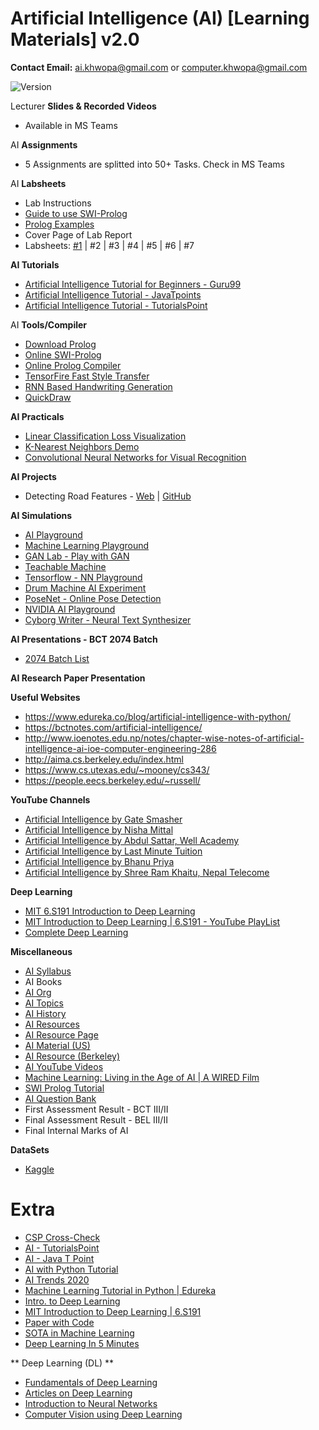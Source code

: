 # Artificial Intelligence (AI) [Learning Materials] v2.0

**Contact Email:** ai.khwopa@gmail.com or computer.khwopa@gmail.com

 ![Version](https://img.shields.io/badge/version-2.0-blue.svg)

Lecturer **Slides & Recorded Videos**
- Available in MS Teams

AI **Assignments**
- 5 Assignments are splitted into 50+ Tasks. Check in MS Teams

AI **Labsheets**
- Lab Instructions
- [Guide to use SWI-Prolog](http://athena.ecs.csus.edu/~mei/logicp/prolog/swi-prolog.html)
- [Prolog Examples](http://athena.ecs.csus.edu/~mei/logicp/prolog/programming-examples.html)
- Cover Page of Lab Report
- Labsheets: [#1](https://swish.swi-prolog.org/p/Lab_1_1.pl) | #2 | #3 | #4 | #5 | #6 | #7

**AI Tutorials**
- [Artificial Intelligence Tutorial for Beginners - Guru99](https://www.guru99.com/artificial-intelligence-tutorial.html)
- [Artificial Intelligence Tutorial - JavaTpoints](https://www.javatpoint.com/artificial-intelligence-tutorial)
- [Artificial Intelligence Tutorial - TutorialsPoint](https://www.tutorialspoint.com/artificial_intelligence/index.htm)

AI **Tools/Compiler**
- [Download Prolog](https://www.swi-prolog.org/download/stable)
- [Online SWI-Prolog](https://swish.swi-prolog.org)
- [Online Prolog Compiler](https://www.tutorialspoint.com/execute_prolog_online.php)
- [TensorFire Fast Style Transfer](https://tenso.rs/demos/fast-neural-style/)
- [RNN Based Handwriting Generation](http://www.cs.toronto.edu/~graves/handwriting.cgi)
- [QuickDraw](https://quickdraw.withgoogle.com/)

**AI Practicals**
- [Linear Classification Loss Visualization](http://vision.stanford.edu/teaching/cs231n-demos/linear-classify/)
- [K-Nearest Neighbors Demo](http://vision.stanford.edu/teaching/cs231n-demos/knn/)
- [Convolutional Neural Networks for Visual Recognition](http://vision.stanford.edu/teaching/cs231n/)

**AI Projects**
- Detecting Road Features - [Web](https://navoshta.com/detecting-road-features/) | [GitHub](https://github.com/navoshta/detecting-road-features)

**AI Simulations**
- [AI Playground](https://theaiplayground.com/blocks/new)
- [Machine Learning Playground](https://ml-playground.com/)
- [GAN Lab - Play with GAN](https://poloclub.github.io/ganlab/)
- [Teachable Machine](https://teachablemachine.withgoogle.com/)
- [Tensorflow - NN Playground](https://playground.tensorflow.org/#activation=tanh&batchSize=10&dataset=circle&regDataset=reg-plane&learningRate=0.03&regularizationRate=0&noise=0&networkShape=4,2&seed=0.58364&showTestData=false&discretize=false&percTrainData=50&x=true&y=true&xTimesY=false&xSquared=false&ySquared=false&cosX=false&sinX=false&cosY=false&sinY=false&collectStats=false&problem=classification&initZero=false&hideText=false)
- [Drum Machine AI Experiment](https://experiments.withgoogle.com/ai/drum-machine/view/)
- [PoseNet - Online Pose Detection](https://storage.googleapis.com/tfjs-models/demos/posenet/camera.html)
- [NVIDIA AI Playground](https://www.nvidia.com/en-us/research/ai-playground/)
- [Cyborg Writer - Neural Text Synthesizer](https://cyborg.tenso.rs/)

**AI Presentations - BCT 2074 Batch**
- [2074 Batch List](https://github.com/ErSKS/AI/issues/3)

**AI Research Paper Presentation**

**Useful Websites**
- https://www.edureka.co/blog/artificial-intelligence-with-python/
- https://bctnotes.com/artificial-intelligence/
- http://www.ioenotes.edu.np/notes/chapter-wise-notes-of-artificial-intelligence-ai-ioe-computer-engineering-286
- http://aima.cs.berkeley.edu/index.html
- https://www.cs.utexas.edu/~mooney/cs343/
- https://people.eecs.berkeley.edu/~russell/

**YouTube Channels**
- [Artificial Intelligence by Gate Smasher](https://www.youtube.com/watch?v=uB3i-qV6VdM&list=PLxCzCOWd7aiHGhOHV-nwb0HR5US5GFKFI)
- [Artificial Intelligence by Nisha Mittal](https://www.youtube.com/watch?v=J3ye-0TEii4&list=PL41Z-nyV-Dsh5hrjnSuKRNqXbB8S28lzM)
- [Artificial Intelligence by Abdul Sattar, Well Academy](https://www.youtube.com/watch?v=J7LqgglEfQw&list=PL9zFgBale5fug7z_YlD9M0x8gdZ7ziXen)
- [Artificial Intelligence by Last Minute Tuition](https://www.youtube.com/watch?v=eIicc0UTd4M&list=PL0s3O6GgLL5cGHFY_ymkrevnapVCD9jU7)
- [Artificial Intelligence by Bhanu Priya](https://www.youtube.com/watch?v=ZIuWSWbSoJE&list=PLrjkTql3jnm_yol-ZK1QqPSn5YSg0NF9r&index=23)
- [Artificial Intelligence by Shree Ram Khaitu, Nepal Telecome](https://www.youtube.com/watch?v=sWSaEIJTGxs&list=PLqMYNDIP-ioLGBVB3cCnKongtQSmp5uyL&index=9)

**Deep Learning**
- [MIT 6.S191 Introduction to Deep Learning](introtodeeplearning.com)
- [MIT Introduction to Deep Learning | 6.S191 - YouTube PlayList](https://www.youtube.com/watch?v=njKP3FqW3Sk&list=PLtBw6njQRU-rwp5__7C0oIVt26ZgjG9NI&index=1)
- [Complete Deep Learning](https://www.youtube.com/watch?v=DKSZHN7jftI&list=PLZoTAELRMXVPGU70ZGsckrMdr0FteeRUi)

**Miscellaneous**
- [AI Syllabus](https://github.com/ErSKS/AI/blob/master/01_Syllabus_AI.pdf)
- AI Books
- [AI Org](https://www.aaai.org/)
- [AI Topics](https://aitopics.org/search)
- [AI History](https://aitopics.org/misc/brief-history)
- [AI Resources](http://airesources.org/)
- [AI Resource Page](https://bctnotes.com/artificial-intelligence/)
- [AI Material (US)](https://www.cs.utexas.edu/~mooney/cs343/)
- [AI Resource (Berkeley)](http://aima.cs.berkeley.edu/)
- [AI YouTube Videos](https://www.youtube.com/playlist?list=PL9zFgBale5fug7z_YlD9M0x8gdZ7ziXen)
- [Machine Learning: Living in the Age of AI | A WIRED Film](https://www.youtube.com/watch?v=ZJixNvx9BAc)
- [SWI Prolog Tutorial](https://www.youtube.com/watch?v=4vv3EOjtpHo&list=PLEJXowNB4kPy3_qhGksOO8ch_Di7T8_9E)
- [AI Question Bank](https://drive.google.com/drive/folders/1toajMBDZ2Oap663ZuJxVKWqDSYgfCL-9?usp=sharing)
- First Assessment Result - BCT III/II
- Final Assessment Result - BEL III/II
- Final Internal Marks of AI

**DataSets**
- [Kaggle](https://www.kaggle.com/datasets)

# Extra
- [CSP Cross-Check](http://bach.istc.kobe-u.ac.jp/llp/crypt.html)
- [AI - TutorialsPoint](https://www.tutorialspoint.com/artificial_intelligence/index.htm)
- [AI - Java T Point](https://www.javatpoint.com/artificial-intelligence-tutorial)
- [AI with Python Tutorial](https://www.tutorialspoint.com/artificial_intelligence_with_python/index.htm)
- [AI Trends 2020](https://www.youtube.com/watch?v=9RmaCNz1ngE)
- [Machine Learning Tutorial in Python | Edureka](https://www.youtube.com/playlist?list=PL9ooVrP1hQOHUfd-g8GUpKI3hHOwM_9Dn)
- [Intro. to Deep Learning](http://introtodeeplearning.com/)
- [MIT Introduction to Deep Learning | 6.S191](https://www.youtube.com/watch?v=njKP3FqW3Sk&list=PLtBw6njQRU-rwp5__7C0oIVt26ZgjG9NI)
- [Paper with Code](https://paperswithcode.com/)
- [SOTA in Machine Learning](https://paperswithcode.com/sota)
- [Deep Learning In 5 Minutes](https://www.youtube.com/watch?v=6M5VXKLf4D4)

** Deep Learning (DL) **
-  [Fundamentals of Deep Learning](https://courses.analyticsvidhya.com/courses/fundamentals-of-deep-learning?utm_source=blog&utm_medium=google-colab-machine-learning-deep-learning)
-  [Articles on Deep Learning](https://www.analyticsvidhya.com/blog/category/deep-learning/?utm_source=blog&utm_medium=google-colab-machine-learning-deep-learning)
-  [Introduction to Neural Networks](https://courses.analyticsvidhya.com/courses/Introduction-to-Neural-Networks?utm_source=blog&utm_medium=google-colab-machine-learning-deep-learning)
-  [Computer Vision using Deep Learning](https://courses.analyticsvidhya.com/courses/computer-vision-using-deep-learning-version2?utm_source=blog&utm_medium=google-colab-machine-learning-deep-learning)

